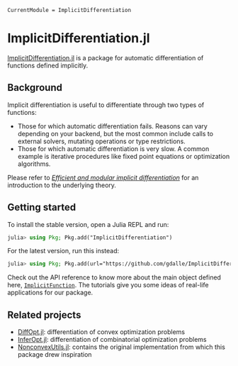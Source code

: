```@meta
CurrentModule = ImplicitDifferentiation
```

# ImplicitDifferentiation.jl

[ImplicitDifferentiation.jl](https://github.com/gdalle/ImplicitDifferentiation.jl) is a package for automatic differentiation of functions defined implicitly.

## Background

Implicit differentiation is useful to differentiate through two types of functions:

- Those for which automatic differentiation fails. Reasons can vary depending on your backend, but the most common include calls to external solvers, mutating operations or type restrictions.
- Those for which automatic differentiation is very slow. A common example is iterative procedures like fixed point equations or optimization algorithms.

Please refer to [_Efficient and modular implicit differentiation_](https://arxiv.org/abs/2105.15183) for an introduction to the underlying theory.

## Getting started

To install the stable version, open a Julia REPL and run:

```julia
julia> using Pkg; Pkg.add("ImplicitDifferentiation")
```

For the latest version, run this instead:

```julia
julia> using Pkg; Pkg.add(url="https://github.com/gdalle/ImplicitDifferentiation.jl")
```

Check out the API reference to know more about the main object defined here, [`ImplicitFunction`](@ref).
The tutorials give you some ideas of real-life applications for our package.

## Related projects

- [DiffOpt.jl](https://github.com/jump-dev/DiffOpt.jl): differentiation of convex optimization problems
- [InferOpt.jl](https://github.com/axelparmentier/InferOpt.jl): differentiation of combinatorial optimization problems
- [NonconvexUtils.jl](https://github.com/JuliaNonconvex/NonconvexUtils.jl): contains the original implementation from which this package drew inspiration
